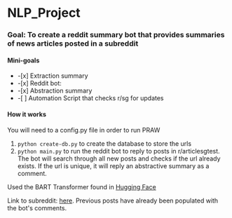 <h1> NLP_Project </h1>
<h3> Goal: To create a reddit summary bot that provides summaries of news articles posted in a subreddit </h3>
<h4> Mini-goals </h4> 
<ul>
  <li>-[x] Extraction summary</li>
  <li>-[x] Reddit bot:</li>
  <li>-[x] Abstraction summary</li> 
  <li>-[ ] Automation Script that checks r/sg for updates</li>
</ul>

<h4>How it works</h4> 
You will need to a config.py file in order to run PRAW
<ol>
  <li> <code>python create-db.py</code> to create the database to store the urls </li>
  <li> <code>python main.py</code> to run the reddit bot to reply to posts in r/articlesgtest. The bot will search through all new posts and checks if the url already exists. If the url is unique, it will reply an abstractive summary as a comment. </li>
 </ol>
 
 Used the BART Transformer found in <a href= "https://github.com/huggingface">Hugging Face</a>
 
 Link to subreddit: <a href= "https://www.reddit.com/r/articlessgtest/">here</a>. Previous posts have already been populated with the bot's comments.
 
 
